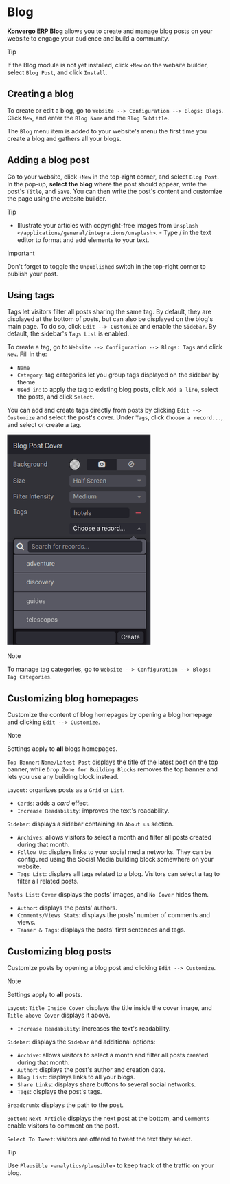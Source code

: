 # Blog

**Konvergo ERP Blog** allows you to create and manage blog posts on your website
to engage your audience and build a community.

> [!TIP]
> If the Blog module is not yet installed, click `+New` on the website
> builder, select `Blog Post`, and click `Install`.

## Creating a blog

To create or edit a blog, go to
`Website --> Configuration --> Blogs: Blogs`. Click `New`, and enter the
`Blog Name` and the `Blog Subtitle`.

The `Blog` menu item is added to your website's menu the first time you
create a blog and gathers all your blogs.

## Adding a blog post

Go to your website, click `+New` in the top-right corner, and select
`Blog Post`. In the pop-up, **select the blog** where the post should
appear, write the post's `Title`, and `Save`. You can then write the
post's content and customize the page using the website builder.

> [!TIP]
> - Illustrate your articles with copyright-free images from `Unsplash
> </applications/general/integrations/unsplash>`. - Type
> <span class="title-ref">/</span> in the text editor to format and add
> elements to your text.

> [!IMPORTANT]
> Don't forget to toggle the `Unpublished` switch in the top-right
> corner to publish your post.

## Using tags

Tags let visitors filter all posts sharing the same tag. By default,
they are displayed at the bottom of posts, but can also be displayed on
the blog's main page. To do so, click `Edit --> Customize` and enable
the `Sidebar`. By default, the sidebar's `Tags List` is enabled.

To create a tag, go to `Website --> Configuration --> Blogs: Tags` and
click `New`. Fill in the:

- `Name`
- `Category`: tag categories let you group tags displayed on the sidebar
  by theme.
- `Used in`: to apply the tag to existing blog posts, click
  `Add a line`, select the posts, and click `Select`.

You can add and create tags directly from posts by clicking
`Edit --> Customize` and select the post's cover. Under `Tags`, click
`Choose a record...`, and select or create a tag.

![Adding a tag to a blog post](blog/create-tag.png)

> [!NOTE]
> To manage tag categories, go to
> `Website --> Configuration --> Blogs: Tag
> Categories`.

## Customizing blog homepages

Customize the content of blog homepages by opening a blog homepage and
clicking `Edit
--> Customize`.

> [!NOTE]
> Settings apply to **all** blogs homepages.

`Top Banner`: `Name/Latest Post` displays the title of the latest post
on the top banner, while `Drop Zone for Building Blocks` removes the top
banner and lets you use any building block instead.

`Layout`: organizes posts as a `Grid` or `List`.

- `Cards`: adds a *card* effect.
- `Increase Readability`: improves the text's readability.

`Sidebar`: displays a sidebar containing an `About us` section.

- `Archives`: allows visitors to select a month and filter all posts
  created during that month.
- `Follow Us`: displays links to your social media networks. They can be
  configured using the Social Media building block somewhere on your
  website.
- `Tags List`: displays all tags related to a blog. Visitors can select
  a tag to filter all related posts.

`Posts List`: `Cover` displays the posts' images, and `No Cover` hides
them.

- `Author`: displays the posts' authors.
- `Comments/Views Stats`: displays the posts' number of comments and
  views.
- `Teaser & Tags`: displays the posts' first sentences and tags.

## Customizing blog posts

Customize posts by opening a blog post and clicking
`Edit --> Customize`.

> [!NOTE]
> Settings apply to **all** posts.

`Layout`: `Title Inside Cover` displays the title inside the cover
image, and `Title above Cover` displays it above.

- `Increase Readability`: increases the text's readability.

`Sidebar`: displays the `Sidebar` and additional options:

- `Archive`: allows visitors to select a month and filter all posts
  created during that month.
- `Author`: displays the post's author and creation date.
- `Blog List`: displays links to all your blogs.
- `Share Links`: displays share buttons to several social networks.
- `Tags`: displays the post's tags.

`Breadcrumb`: displays the path to the post.

`Bottom`: `Next Article` displays the next post at the bottom, and
`Comments` enable visitors to comment on the post.

`Select To Tweet`: visitors are offered to tweet the text they select.

> [!TIP]
> Use `Plausible <analytics/plausible>` to keep track of the traffic on
> your blog.
